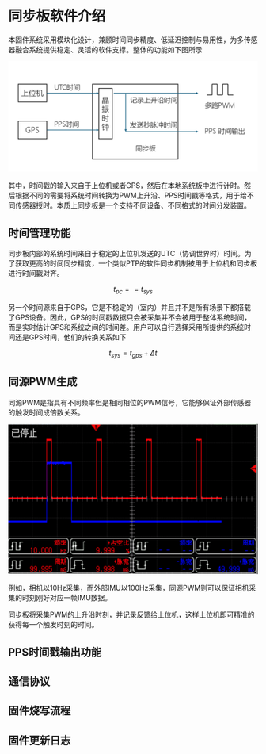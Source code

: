 # 同步板软件介绍

本固件系统采用模块化设计，兼顾时间同步精度、低延迟控制与易用性，为多传感器融合系统提供稳定、灵活的软件支撑。整体的功能如下图所示

![alt text](../picture/sync.png)

其中，时间戳的输入来自于上位机或者GPS，然后在本地系统板中进行计时。然后根据不同的需要将系统时间转换为PWM上升沿、PPS时间戳等格式，用于给不同传感器授时。本质上同步板是一个支持不同设备、不同格式的时间分发装置。


## 时间管理功能

同步板内部的系统时间来自于稳定的上位机发送的UTC（协调世界时）时间。为了获取更高的时间同步精度，一个类似PTP的软件同步机制被用于上位机和同步板进行时间戳对齐。

$$
t_{pc} == t_{sys}
$$

另一个时间源来自于GPS，它是不稳定的（室内）并且并不是所有场景下都搭载了GPS设备。因此，GPS的时间戳数据只会被采集并不会被用于整体系统时间，而是实时估计GPS和系统之间的时间差。用户可以自行选择采用所提供的系统时间还是GPS时间，他们的转换关系如下

$$
t_{sys} = t_{gps} + \Delta t
$$


## 同源PWM生成

同源PWM是指具有不同频率但是相同相位的PWM信号，它能够保证外部传感器的触发时间成倍数关系。

![alt text](../picture/align.png)

例如，相机以10Hz采集，而外部IMU以100Hz采集，同源PWM则可以保证相机采集的时刻刚好对应一帧IMU数据。

同步板将采集PWM的上升沿时刻，并记录反馈给上位机，这样上位机即可精准的获得每一个触发时刻的时间。

## PPS时间戳输出功能




## 通信协议

## 固件烧写流程

## 固件更新日志


